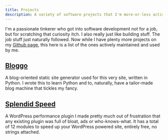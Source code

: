 ```yaml
---
title: Projects
description: A variety of software projects that I'm more-or-less actively working on.
---
```


I'm a passionate tinkerer who got into software development not for a job, but 
for scratching that curiosity itch. I also really just like building stuff. The
job stuff just naturally followed. Now while I have plenty more projects on my
[Github page](https://github.com/soynomm), this here is a list of the ones actively 
maintained and used by me.

## [Bloggo](https://github.com/soynomm/bloggo)

A blog-oriented static site generator used for this very site, written in 
Python. I wrote this to learn Python and to, naturally, have a tailor-made blog 
machine that tickles my fancy. 

## [Splendid Speed](#)

A WordPress performance plugin I made pretty much out of frustration that any 
existing plugin was full of bloat, ads or who-knows-what. It has a total of 12
modules to speed up your WordPress powered site, entirely free, no strings attached.